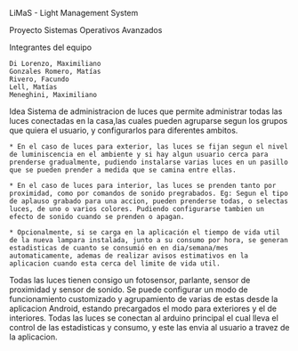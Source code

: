 LiMaS - Light Management System

Proyecto Sistemas Operativos Avanzados

Integrantes del equipo

    Di Lorenzo, Maximiliano
    Gonzales Romero, Matías
    Rivero, Facundo
    Lell, Matías
    Meneghini, Maximiliano

Idea
    Sistema de administracion de luces que permite administrar todas las luces conectadas en la casa,las cuales pueden agruparse            segun los grupos que quiera el usuario, y configurarlos para diferentes ambitos.

    * En el caso de luces para exterior, las luces se fijan segun el nivel de luminiscencia en el ambiente y si hay algun usuario cerca para prenderse gradualmente, pudiendo instalarse varias luces en un pasillo que se pueden prender a medida que se camina entre ellas.

    * En el caso de luces para interior, las luces se prenden tanto por proximidad, como por comandos de sonido pregrabados. Eg: Segun el tipo de aplauso grabado para una accion, pueden prenderse todas, o selectas luces, de uno o varios colores. Pudiendo configurarse tambien un efecto de sonido cuando se prenden o apagan.

    * Opcionalmente, si se carga en la aplicación el tiempo de vida util de la nueva lampara instalada, junto a su consumo por hora, se generan estadisticas de cuanto se consumió en en dia/semana/mes automaticamente, ademas de realizar avisos estimativos en la aplicacion cuando esta cerca del limite de vida util.

   Todas las luces tienen consigo un fotosensor, parlante, sensor de proximidad y sensor de sonido. Se puede configurar un modo de funcionamiento customizado y agrupamiento de varias de estas desde la aplicacion Android, estando precargados el modo para exteriores y el de interiores. Todas las luces se conectan al arduino principal el cual lleva el control de las estadisticas y consumo, y este las envia al usuario a travez de la aplicacion.
    
  
    
